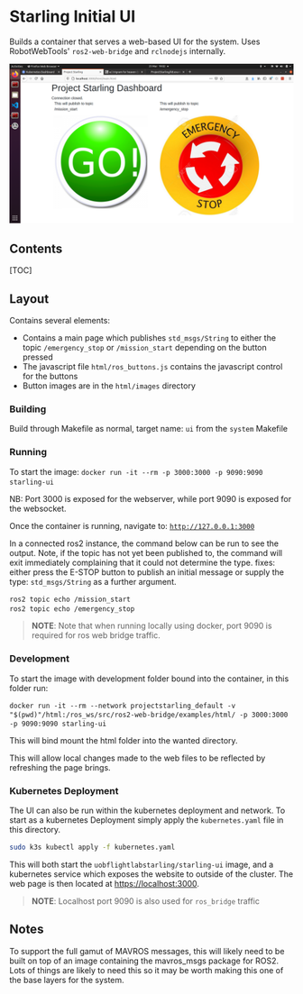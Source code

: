 # Starling Initial UI

Builds a container that serves a web-based UI for the system. Uses
RobotWebTools' `ros2-web-bridge` and `rclnodejs` internally.

![starling-ui](/img/starling-ui.png)

## Contents
[TOC]

## Layout
Contains several elements:
- Contains a main page which publishes `std_msgs/String` to either the topic `/emergency_stop` or `/mission_start` depending on the button pressed
- The javascript file `html/ros_buttons.js` contains the javascript control for the buttons
- Button images are in the `html/images` directory

### Building

Build through Makefile as normal, target name: `ui` from the `system` Makefile


### Running

To start the image:
`docker run -it --rm -p 3000:3000 -p 9090:9090 starling-ui`

NB: Port 3000 is exposed for the webserver, while port 9090 is exposed for the
websocket.

Once the container is running, navigate to:
[`http://127.0.0.1:3000`](http://127.0.0.1:3000)

In a connected ros2 instance, the command below can be run to see the output.
Note, if the topic has not yet been published to, the command will exit
immediately complaining that it could not determine the type.
fixes: either press the E-STOP button to publish an initial message or supply
the type: `std_msgs/String` as a further argument.

```bash
ros2 topic echo /mission_start
ros2 topic echo /emergency_stop
```

> **NOTE**:
> Note that when running locally using docker, port 9090 is required for ros web bridge traffic.

### Development

To start the image with development folder bound into the container, in this folder run:
```
docker run -it --rm --network projectstarling_default -v "$(pwd)"/html:/ros_ws/src/ros2-web-bridge/examples/html/ -p 3000:3000 -p 9090:9090 starling-ui
```
This will bind mount the html folder into the wanted directory.

This will allow local changes made to the web files to be reflected by refreshing the page brings.

### Kubernetes Deployment

The UI can also be run within the kubernetes deployment and network. To start as a kubernetes Deployment simply apply the `kubernetes.yaml` file in this directory.
```bash
sudo k3s kubectl apply -f kubernetes.yaml
```

This will both start the `uobflightlabstarling/starling-ui` image, and a kubernetes service which exposes the website to outside of the cluster. The web page is then located at [https://localhost:3000](https://localhost:3000).

> **NOTE**:
> Localhost port 9090 is also used for `ros_bridge` traffic

## Notes

To support the full gamut of MAVROS messages, this will likely need to be built
on top of an image containing the mavros_msgs package for ROS2. Lots of things
are likely to need this so it may be worth making this one of the base layers
for the system.